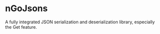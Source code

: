 # nGoJsons
A fully integrated JSON serialization and deserialization library, especially the Get feature.




